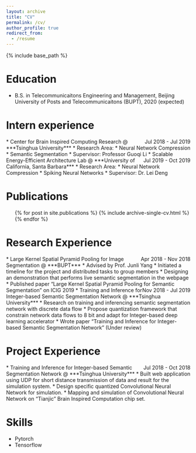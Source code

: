 ```yaml
---
layout: archive
title: "CV"
permalink: /cv/
author_profile: true
redirect_from:
  - /resume
---
```


{% include base_path %}

Education
======
* B.S. in Telecommunicaitons Engineering and Management, Beijing University of Posts and Telecommunicaitons (BUPT), 2020 (expected)

Intern experience
======
<div style="float:right">Jul 2018 - Jul 2019</div>
* Center for Brain Inspired Computing Research @ ***Tsinghua University***
  * Research Area:
    * Neural Network Compression
    * Semantic Segmentation
  * Supervisor: Professor Guoqi Li

<div style="float:right">Jul 2019 - Oct 2019</div>
* Scalable Energy-Efficient Architecture Lab @ ***University of California, Santa Barbara***
  * Research Area:
    * Neural Network Compression
    * Spiking Neural Networks
  * Supervisor: Dr. Lei Deng

Publications
======
  <ul>{% for post in site.publications %}
    {% include archive-single-cv.html %}
  {% endfor %}</ul>

Research Experience
======
<div style="float:right">Apr 2018 - Nov 2018</div>
* Large Kernel Spatial Pyramid Pooling for Image Segmentation @ ***BUPT***
  * Advised by Prof. Junli Yang
  * Initiated a timeline for the project and distributed tasks to group members
  * Designing an demonstration that performs live semantic segmentation in the webpage
  * Published paper “Large Kernel Spatial Pyramid Pooling for Semantic Segmentation” on ICIG 2019

<div style="float:right">Nov 2018 - Jul 2019</div>
* Training and Inference for Integer-based Semantic Segmentation Network   @ ***Tsinghua University***
  * Research on training and inferencing semantic segmentation network with discrete data flow
  * Propose quantization framework that constrain network data flows to 8 bit and adapt for Integer-based deep learning accelerator
  * Wrote paper “Training and Inference for Integer-based Semantic Segmentation Network” (Under review)

Project Experience
======
<div style="float:right"> Jul 2018 - Oct 2018</div>
* Training and Inference for Integer-based Semantic Segmentation Network   @ ***Tsinghua University***
  * Built web application using UDP for short distance transmission of data and result for the simulation system.
  * Design specific quantized Convolutional Neural Network for simulation.
  * Mapping and simulation of Convolutional Neural Network on “Tianjic” Brain Inspired Computation chip set.

Skills
======
* Pytorch
* Tensorflow
